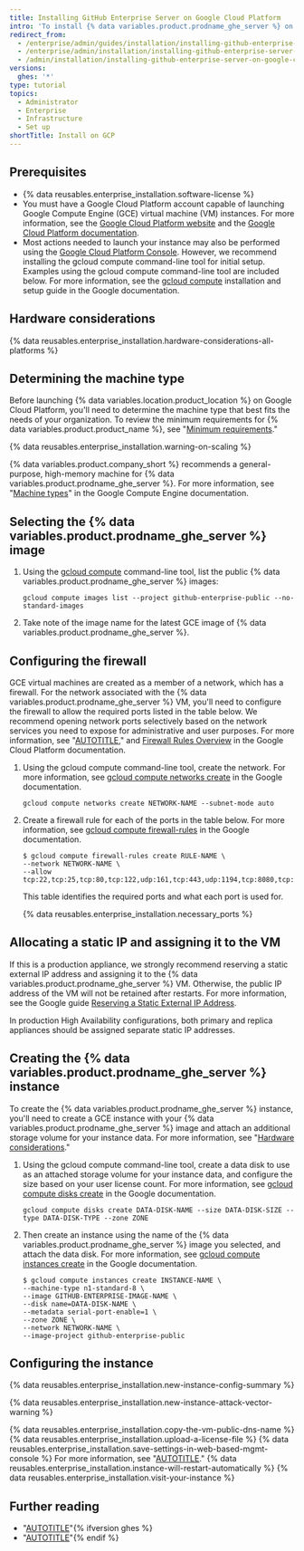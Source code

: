 ```yaml
---
title: Installing GitHub Enterprise Server on Google Cloud Platform
intro: 'To install {% data variables.product.prodname_ghe_server %} on Google Cloud Platform, you must deploy onto a supported machine type and use a persistent standard disk or a persistent SSD.'
redirect_from:
  - /enterprise/admin/guides/installation/installing-github-enterprise-on-google-cloud-platform
  - /enterprise/admin/installation/installing-github-enterprise-server-on-google-cloud-platform
  - /admin/installation/installing-github-enterprise-server-on-google-cloud-platform
versions:
  ghes: '*'
type: tutorial
topics:
  - Administrator
  - Enterprise
  - Infrastructure
  - Set up
shortTitle: Install on GCP
---
```

## Prerequisites

* {% data reusables.enterprise_installation.software-license %}
* You must have a Google Cloud Platform account capable of launching Google Compute Engine (GCE) virtual machine (VM) instances. For more information, see the [Google Cloud Platform website](https://cloud.google.com/) and the [Google Cloud Platform documentation](https://cloud.google.com/docs/).
* Most actions needed to launch your instance may also be performed using the [Google Cloud Platform Console](https://cloud.google.com/compute/docs/console). However, we recommend installing the gcloud compute command-line tool for initial setup. Examples using the gcloud compute command-line tool are included below. For more information, see the [gcloud compute](https://cloud.google.com/compute/docs/gcloud-compute/) installation and setup guide in the Google documentation.

## Hardware considerations

{% data reusables.enterprise_installation.hardware-considerations-all-platforms %}

## Determining the machine type

Before launching {% data variables.location.product_location %} on Google Cloud Platform, you'll need to determine the machine type that best fits the needs of your organization. To review the minimum requirements for {% data variables.product.product_name %}, see "[Minimum requirements](#minimum-requirements)."

{% data reusables.enterprise_installation.warning-on-scaling %}

{% data variables.product.company_short %} recommends a general-purpose, high-memory machine for {% data variables.product.prodname_ghe_server %}. For more information, see "[Machine types](https://cloud.google.com/compute/docs/machine-types#n2_high-memory_machine_types)" in the Google Compute Engine documentation.

## Selecting the {% data variables.product.prodname_ghe_server %} image

1. Using the [gcloud compute](https://cloud.google.com/compute/docs/gcloud-compute/) command-line tool, list the public {% data variables.product.prodname_ghe_server %} images:

   ```shell
   gcloud compute images list --project github-enterprise-public --no-standard-images
   ```

1. Take note of the image name for the latest GCE image of  {% data variables.product.prodname_ghe_server %}.

## Configuring the firewall

GCE virtual machines are created as a member of a network, which has a firewall. For the network associated with the {% data variables.product.prodname_ghe_server %} VM, you'll need to configure the firewall to allow the required ports listed in the table below. We recommend opening network ports selectively based on the network services you need to expose for administrative and user purposes. For more information, see "[AUTOTITLE](/admin/configuration/configuring-network-settings/network-ports#administrative-ports)," and [Firewall Rules Overview](https://cloud.google.com/vpc/docs/firewalls) in the Google Cloud Platform documentation.

1. Using the gcloud compute command-line tool, create the network. For more information, see [gcloud compute networks create](https://cloud.google.com/sdk/gcloud/reference/compute/networks/create) in the Google documentation.

   ```shell
   gcloud compute networks create NETWORK-NAME --subnet-mode auto
   ```

1. Create a firewall rule for each of the ports in the table below. For more information, see [gcloud compute firewall-rules](https://cloud.google.com/sdk/gcloud/reference/compute/firewall-rules/) in the Google documentation.

   ```shell
   $ gcloud compute firewall-rules create RULE-NAME \
   --network NETWORK-NAME \
   --allow tcp:22,tcp:25,tcp:80,tcp:122,udp:161,tcp:443,udp:1194,tcp:8080,tcp:8443,tcp:9418,icmp
   ```

   This table identifies the required ports and what each port is used for.

   {% data reusables.enterprise_installation.necessary_ports %}

## Allocating a static IP and assigning it to the VM

If this is a production appliance, we strongly recommend reserving a static external IP address and assigning it to the {% data variables.product.prodname_ghe_server %} VM. Otherwise, the public IP address of the VM will not be retained after restarts. For more information, see the Google guide [Reserving a Static External IP Address](https://cloud.google.com/compute/docs/configure-instance-ip-addresses).

In production High Availability configurations, both primary and replica appliances should be assigned separate static IP addresses.

## Creating the {% data variables.product.prodname_ghe_server %} instance

To create the {% data variables.product.prodname_ghe_server %} instance, you'll need to create a GCE instance with your {% data variables.product.prodname_ghe_server %} image and attach an additional storage volume for your instance data. For more information, see "[Hardware considerations](#hardware-considerations)."

1. Using the gcloud compute command-line tool, create a data disk to use as an attached storage volume for your instance data, and configure the size based on your user license count. For more information, see [gcloud compute disks create](https://cloud.google.com/sdk/gcloud/reference/compute/disks/create) in the Google documentation.

   ```shell
   gcloud compute disks create DATA-DISK-NAME --size DATA-DISK-SIZE --type DATA-DISK-TYPE --zone ZONE
   ```

1. Then create an instance using the name of the {% data variables.product.prodname_ghe_server %} image you selected, and attach the data disk. For more information, see [gcloud compute instances create](https://cloud.google.com/sdk/gcloud/reference/compute/instances/create) in the Google documentation.

   ```shell
   $ gcloud compute instances create INSTANCE-NAME \
   --machine-type n1-standard-8 \
   --image GITHUB-ENTERPRISE-IMAGE-NAME \
   --disk name=DATA-DISK-NAME \
   --metadata serial-port-enable=1 \
   --zone ZONE \
   --network NETWORK-NAME \
   --image-project github-enterprise-public
   ```

## Configuring the instance

{% data reusables.enterprise_installation.new-instance-config-summary %}

{% data reusables.enterprise_installation.new-instance-attack-vector-warning %}

{% data reusables.enterprise_installation.copy-the-vm-public-dns-name %}
{% data reusables.enterprise_installation.upload-a-license-file %}
{% data reusables.enterprise_installation.save-settings-in-web-based-mgmt-console %} For more information, see "[AUTOTITLE](/admin/configuration/configuring-your-enterprise)."
{% data reusables.enterprise_installation.instance-will-restart-automatically %}
{% data reusables.enterprise_installation.visit-your-instance %}

## Further reading

* "[AUTOTITLE](/admin/overview/system-overview)"{% ifversion ghes %}
* "[AUTOTITLE](/admin/overview/about-upgrades-to-new-releases)"{% endif %}
